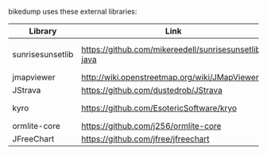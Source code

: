 bikedump uses these external libraries:

| Library          | Link | License |      
|------------------|------|-------------- |
| sunrisesunsetlib |https://github.com/mikereedell/sunrisesunsetlib-java| [Apache 2.0](Apache 2.0/NOTICE) |
| jmapviewer       |http://wiki.openstreetmap.org/wiki/JMapViewer| GPL |         
| JStrava          |https://github.com/dustedrob/JStrava| MIT |         
| kyro             |https://github.com/EsotericSoftware/kryo| BSD-3-Clause | 
| ormlite-core |https://github.com/j256/ormlite-core| ISC |          
| JFreeChart |https://github.com/jfree/jfreechart| LGPL-2.1 |     



